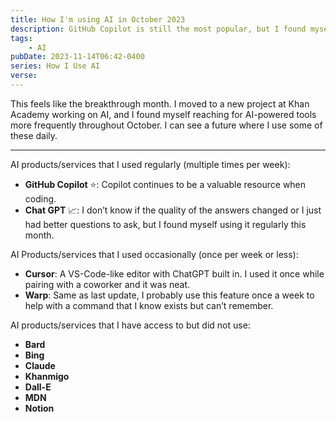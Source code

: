 ```yaml
---
title: How I'm using AI in October 2023
description: GitHub Copilot is still the most popular, but I found myself using ChatGPT more frequently in October.
tags:
    - AI
pubDate: 2023-11-14T06:42-0400
series: How I Use AI
verse:
---
```


This feels like the breakthrough month. I moved to a new project at Khan Academy working on AI, and I found myself reaching for AI-powered tools more frequently throughout October. I can see a future where I use some of these daily.

---

AI products/services that I used regularly (multiple times per week):

- **GitHub Copilot** ⭐: Copilot continues to be a valuable resource when coding.
- **Chat GPT** 📈: I don’t know if the quality of the answers changed or I just had better questions to ask, but I found myself using it regularly this month.

AI Products/services that I used occasionally (once per week or less):

- **Cursor**: A VS-Code-like editor with ChatGPT built in. I used it once while pairing with a coworker and it was neat.
- **Warp**: Same as last update, I probably use this feature once a week to help with a command that I know exists but can’t remember.

AI products/services that I have access to but did not use:

- **Bard**
- **Bing**
- **Claude**
- **Khanmigo**
- **Dall-E**
- **MDN**
- **Notion**
